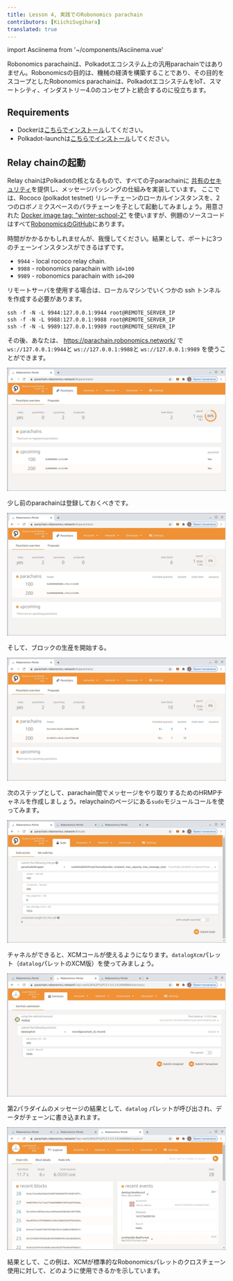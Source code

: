 ```yaml
---
title: Lesson 4, 実践でのRobonomics parachain 
contributors: [KiichiSugihara]
translated: true
---
```

import Asciinema from '~/components/Asciinema.vue'

Robonomics parachainは、Polkadotエコシステム上の汎用parachainではありません。Robonomicsの目的は、機械の経済を構築することであり、その目的をスコープとしたRobonomics parachainは、PolkadotエコシステムをIoT、スマートシティ、インダストリー4.0のコンセプトと統合するのに役立ちます。

## Requirements

* Dockerは[こちらでインストール](https://docs.docker.com/engine/install/)してください。
* Polkadot-launchは[こちらでインストール](https://github.com/paritytech/polkadot-launch#install)してください。

## Relay chainの起動

Relay chainはPolkadotの核となるもので、すべての子parachainに [共有のセキュリティ](https://wiki.polkadot.network/docs/en/learn-security)を提供し、メッセージパッシングの仕組みを実装しています。
ここでは、Rococo (polkadot testnet) リレーチェーンのローカルインスタンスを、2つのロボノミクスベースのパラチェーンを子として起動してみましょう。用意された [Docker image tag: "winter-school-2"](https://hub.docker.com/layers/robonomics/robonomics/winter-school-2/images/sha256-92f4795262f3ded3e6a153999d2777c4009106a7d37fd29969ebf1c3a262dc85?context=explore) を使いますが、例題のソースコードはすべて[RobonomicsのGitHub](https://github.com/airalab/robonomics/tree/master/scripts/polkadot-launch)にあります。

<Asciinema vid="419Jrg22ziFfMFPZlh2WtiLvg"/>

時間がかかるかもしれませんが、我慢してください。結果として、ポートに3つのチェーンインスタンスができるはずです。

* `9944` - local rococo relay chain.
* `9988` - robonomics parachain with `id=100`
* `9989` - robonomics parachain with `id=200`

リモートサーバを使用する場合は、ローカルマシンでいくつかの ssh トンネルを作成する必要があります。
```
ssh -f -N -L 9944:127.0.0.1:9944 root@REMOTE_SERVER_IP
ssh -f -N -L 9988:127.0.0.1:9988 root@REMOTE_SERVER_IP
ssh -f -N -L 9989:127.0.0.1:9989 root@REMOTE_SERVER_IP
```
その後、あなたは、 https://parachain.robonomics.network/ で `ws://127.0.0.1:9944`と `ws://127.0.0.1:9988`と `ws://127.0.0.1:9989` を使うことができます。

![relay](../images/ws_lesson4/upcoming.jpg)

少し前のparachainは登録しておくべきです。

![relay2](../images/ws_lesson4/parachains.jpg)

そして、ブロックの生産を開始する。

![relay3](../images/ws_lesson4/parachains2.jpg)

次のステップとして、parachain間でメッセージをやり取りするためのHRMPチャネルを作成しましょう。relaychainのページにある`sudo`モジュールコールを使ってみます。

![hrmp](../images/ws_lesson4/hrmp.jpg)

チャネルができると、XCMコールが使えるようになります。`datalogXcm`パレット（`datalog`パレットのXCM版）を使ってみましょう。

![datalogXcmSend](../images/ws_lesson4/datalogXcmSend.jpg)

第2パラダイムのメッセージの結果として、`datalog` パレットが呼び出され、データがチェーンに書き込まれます。

![datalogXcmRecv](../images/ws_lesson4/datalogXcmRecv.jpg)


結果として、この例は、XCMが標準的なRobonomicsパレットのクロスチェーン使用に対して、どのように使用できるかを示しています。